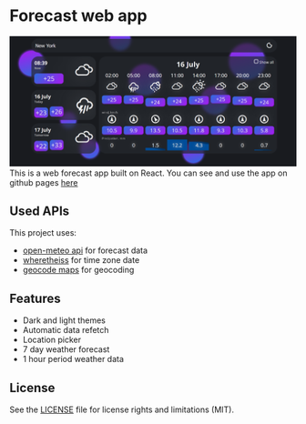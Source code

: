 # Forecast web app

![](https://github.com/do0dleman/forecast/blob/814848362b8bec5478c3f31a2a9399984d86aa48/app.png)
This is a web forecast app built on React.
You can see and use the app on github pages [here](https://do0dleman.github.io/forecast/)

## Used APIs

This project uses:

* [open-meteo api](https://open-meteo.com/) for forecast data
* [wheretheiss](https://wheretheiss.at/) for time zone date
* [geocode maps](https://geocode.maps.co/) for geocoding

## Features

* Dark and light themes
* Automatic data refetch
* Location picker
* 7 day weather forecast
* 1 hour period weather data

## License

See the [LICENSE](https://github.com/do0dleman/forecast/blob/master/LICENSE.md) file for license rights and limitations (MIT).
